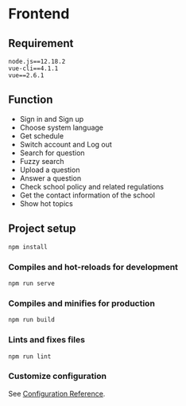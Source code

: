 # Frontend
## Requirement
```
node.js==12.18.2
vue-cli==4.1.1
vue==2.6.1
```

## Function
- Sign in and Sign up
- Choose system language
- Get schedule
- Switch account and Log out 
- Search for question
- Fuzzy search
- Upload a question
- Answer a question
- Check school policy and related regulations
- Get the contact information of the school
- Show hot topics


## Project setup
```
npm install
```
### Compiles and hot-reloads for development
```
npm run serve
```
### Compiles and minifies for production
```
npm run build
```
### Lints and fixes files
```
npm run lint
```

### Customize configuration
See [Configuration Reference](https://cli.vuejs.org/config/).


